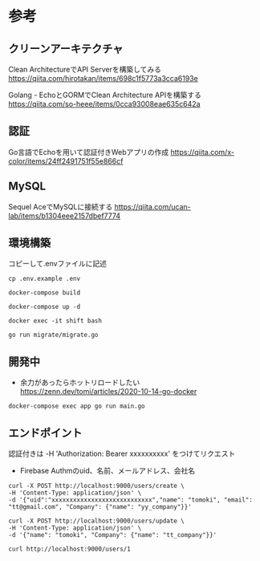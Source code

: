 # 参考

## クリーンアーキテクチャ
Clean ArchitectureでAPI Serverを構築してみる
https://qiita.com/hirotakan/items/698c1f5773a3cca6193e

Golang - EchoとGORMでClean Architecture APIを構築する
https://qiita.com/so-heee/items/0cca93008eae635c642a

## 認証

Go言語でEchoを用いて認証付きWebアプリの作成
https://qiita.com/x-color/items/24ff2491751f55e866cf

## MySQL

Sequel AceでMySQLに接続する
https://qiita.com/ucan-lab/items/b1304eee2157dbef7774

## 環境構築

コピーして.envファイルに記述
```
cp .env.example .env
```

```
docker-compose build
```

```
docker-compose up -d
```

```
docker exec -it shift bash
```

```
go run migrate/migrate.go
```

## 開発中
* 余力があったらホットリロードしたい
https://zenn.dev/tomi/articles/2020-10-14-go-docker

```
docker-compose exec app go run main.go
```

## エンドポイント
認証付きは -H 'Authorization: Bearer xxxxxxxxxx' をつけてリクエスト

* Firebase Authmのuid、名前、メールアドレス、会社名
```
curl -X POST http://localhost:9000/users/create \
-H 'Content-Type: application/json' \
-d '{"uid":"xxxxxxxxxxxxxxxxxxxxxxxxxxxx","name": "tomoki", "email": "tt@gmail.com", "Company": {"name": "yy_company"}}'
```

```
curl -X POST http://localhost:9000/users/update \
-H 'Content-Type: application/json' \
-d '{"name": "tomoki", "Company": {"name": "tt_company"}}'
```

```
curl http://localhost:9000/users/1
```